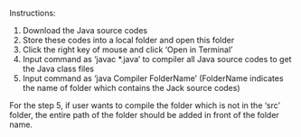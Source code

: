 Instructions:
1. Download the Java source codes 
2. Store these codes into a local folder and open this folder
3. Click the right key of mouse and click ‘Open in Terminal’
4. Input command as ‘javac *.java’ to compiler all Java source codes to get the Java class files
5. Input command as ‘java Compiler FolderName’ (FolderName indicates the name of folder which contains the Jack source codes)

For the step 5, if user wants to compile the folder which is not in the ‘src’ folder, the entire path of the folder should be added in front of the folder name. 
